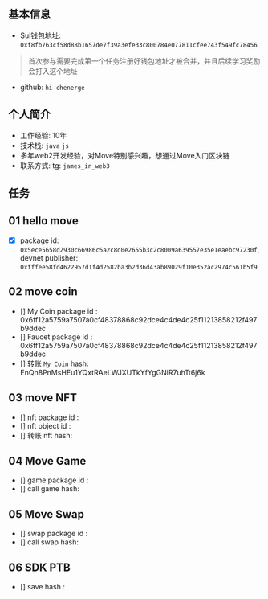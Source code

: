 ## 基本信息
- Sui钱包地址: `0xf8fb763cf58d88b1657de7f39a3efe33c800784e077811cfee743f549fc78456`
> 首次参与需要完成第一个任务注册好钱包地址才被合并，并且后续学习奖励会打入这个地址
- github: `hi-chenerge`

## 个人简介
- 工作经验: 10年
- 技术栈: `java` `js`
- 多年web2开发经验，对Move特别感兴趣，想通过Move入门区块链
- 联系方式: tg: `james_in_web3` 

## 任务

##   01 hello move  
- [x] package id: `0x5ece5658d2930c66986c5a2c8d0e2655b3c2c8009a639557e35e1eaebc97230f`, devnet publisher: `0xfffee58fd4622957d1f4d2582ba3b2d36d43ab89029f10e352ac2974c561b5f9`

##   02 move coin
- [] My Coin package id : 0x6ff12a5759a7507a0cf48378868c92dce4c4de4c25f11213858212f497b9ddec
- [] Faucet package id :  0x6ff12a5759a7507a0cf48378868c92dce4c4de4c25f11213858212f497b9ddec
- [] 转账 `My Coin` hash: EnQh8PnMsHEu1YQxtRAeLWJXUTkYfYgGNiR7uhTt6j6k

##   03 move NFT
- [] nft package id :
- [] nft object id : 
- [] 转账 nft  hash:

##   04 Move Game
- [] game package id :
- [] call game hash:

##   05 Move Swap
- [] swap package id :
- [] call swap hash:

##   06 SDK PTB
- [] save hash :
